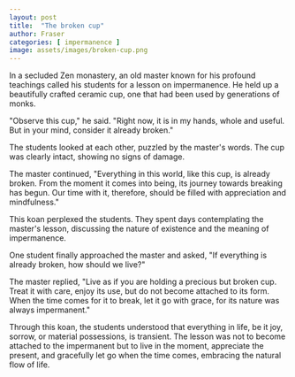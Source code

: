 ```yaml
---
layout: post
title:  "The broken cup"
author: Fraser
categories: [ impermanence ]
image: assets/images/broken-cup.png
---
```

In a secluded Zen monastery, an old master known for his profound teachings called his students for a lesson on impermanence. He held up a beautifully crafted ceramic cup, one that had been used by generations of monks.

"Observe this cup," he said. "Right now, it is in my hands, whole and useful. But in your mind, consider it already broken."

The students looked at each other, puzzled by the master's words. The cup was clearly intact, showing no signs of damage.

The master continued, "Everything in this world, like this cup, is already broken. From the moment it comes into being, its journey towards breaking has begun. Our time with it, therefore, should be filled with appreciation and mindfulness."

This koan perplexed the students. They spent days contemplating the master's lesson, discussing the nature of existence and the meaning of impermanence.

One student finally approached the master and asked, "If everything is already broken, how should we live?"

The master replied, "Live as if you are holding a precious but broken cup. Treat it with care, enjoy its use, but do not become attached to its form. When the time comes for it to break, let it go with grace, for its nature was always impermanent."

Through this koan, the students understood that everything in life, be it joy, sorrow, or material possessions, is transient. The lesson was not to become attached to the impermanent but to live in the moment, appreciate the present, and gracefully let go when the time comes, embracing the natural flow of life.
